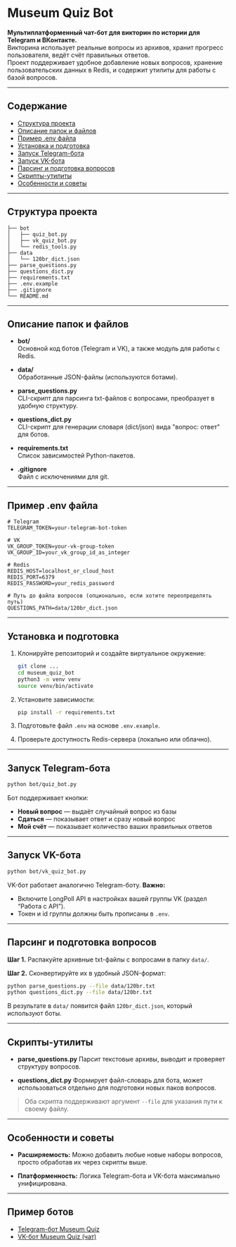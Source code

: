 # Museum Quiz Bot

**Мультиплатформенный чат-бот для викторин по истории для Telegram и ВКонтакте.**  
Викторина использует реальные вопросы из архивов, хранит прогресс пользователя, ведёт счёт правильных ответов.  
Проект поддерживает удобное добавление новых вопросов, хранение пользовательских данных в Redis, и содержит утилиты для работы с базой вопросов.

---

## Содержание

- [Структура проекта](#структура-проекта)
- [Описание папок и файлов](#описание-папок-и-файлов)
- [Пример .env файла](#пример-env-файла)
- [Установка и подготовка](#установка-и-подготовка)
- [Запуск Telegram-бота](#запуск-telegram-бота)
- [Запуск VK-бота](#запуск-vk-бота)
- [Парсинг и подготовка вопросов](#парсинг-и-подготовка-вопросов)
- [Скрипты-утилиты](#скрипты-утилиты)
- [Особенности и советы](#особенности-и-советы)

---

## Структура проекта

```
├── bot
│   ├── quiz_bot.py
│   ├── vk_quiz_bot.py
│   └── redis_tools.py
├── data
│   └── 120br_dict.json
├── parse_questions.py
├── questions_dict.py
├── requirements.txt
├── .env.example
├── .gitignore
└── README.md
```

---

## Описание папок и файлов

- **bot/**  
  Основной код ботов (Telegram и VK), а также модуль для работы с Redis.

- **data/**  
  Обработанные JSON-файлы (используются ботами).

- **parse_questions.py**  
  CLI-скрипт для парсинга txt-файлов с вопросами, преобразует в удобную структуру.

- **questions_dict.py**  
  CLI-скрипт для генерации словаря (dict/json) вида "вопрос: ответ" для ботов.

- **requirements.txt**  
  Список зависимостей Python-пакетов.

- **.gitignore**  
  Файл с исключениями для git.

---

## Пример .env файла

```dotenv
# Telegram
TELEGRAM_TOKEN=your-telegram-bot-token

# VK
VK_GROUP_TOKEN=your-vk-group-token
VK_GROUP_ID=your_vk_group_id_as_integer

# Redis
REDIS_HOST=localhost_or_cloud_host
REDIS_PORT=6379
REDIS_PASSWORD=your_redis_password

# Путь до файла вопросов (опционально, если хотите переопределять путь)
QUESTIONS_PATH=data/120br_dict.json
```

---

## Установка и подготовка

1. Клонируйте репозиторий и создайте виртуальное окружение:

   ```bash
   git clone ...
   cd museum_quiz_bot
   python3 -m venv venv
   source venv/bin/activate
   ```

2. Установите зависимости:

   ```bash
   pip install -r requirements.txt
   ```

3. Подготовьте файл `.env` на основе `.env.example`.

4. Проверьте доступность Redis-сервера (локально или облачно).

---

## Запуск Telegram-бота

```bash
python bot/quiz_bot.py
```

Бот поддерживает кнопки:

* **Новый вопрос** — выдаёт случайный вопрос из базы
* **Сдаться** — показывает ответ и сразу новый вопрос
* **Мой счёт** — показывает количество ваших правильных ответов

---

## Запуск VK-бота

```bash
python bot/vk_quiz_bot.py
```

VK-бот работает аналогично Telegram-боту.
**Важно:**

* Включите LongPoll API в настройках вашей группы VK (раздел “Работа с API”).
* Токен и id группы должны быть прописаны в `.env`.

---

## Парсинг и подготовка вопросов

**Шаг 1.**
Распакуйте архивные txt-файлы с вопросами в папку `data/`.

**Шаг 2.**
Сконвертируйте их в удобный JSON-формат:

```bash
python parse_questions.py --file data/120br.txt
python questions_dict.py --file data/120br.txt
```

В результате в `data/` появится файл `120br_dict.json`, который используют боты.

---

## Скрипты-утилиты

* **parse\_questions.py**
  Парсит текстовые архивы, выводит и проверяет структуру вопросов.

* **questions\_dict.py**
  Формирует файл-словарь для бота, может использоваться отдельно для подготовки новых паков вопросов.

> Оба скрипта поддерживают аргумент `--file` для указания пути к своему файлу.

---

## Особенности и советы

* **Расширяемость:**
  Можно добавить любые новые наборы вопросов, просто обработав их через скрипты выше.

* **Платформенность:**
  Логика Telegram-бота и VK-бота максимально унифицирована.

---

## Пример ботов

- [Telegram-бот Museum Quiz](https://t.me/QuickClockbot)
- [VK-бот Museum Quiz (чат)](https://vk.com/im?sel=-230495233)
